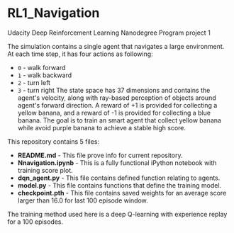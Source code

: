 # RL1_Navigation
Udacity Deep Reinforcement Learning Nanodegree Program project 1 

The simulation contains a single agent that navigates a large environment. At each time step, it has four actions as following:
- `0` - walk forward 
- `1` - walk backward
- `2` - turn left
- `3` - turn right
The state space has 37 dimensions and contains the agent's velocity, along with ray-based perception of objects around agent's forward direction. A reward of +1 is provided for collecting a yellow banana, and a reward of -1 is provided for collecting a blue banana. The goal is to train an smart agent that collect yellow banana while avoid purple banana to achieve a stable high score.

This repository contains 5 files:

- **README.md** - This file prove info for current repository.
- **Nnavigation.ipynb** - This is a fully functional iPython notebook with training score plot. 
- **dqn_agent.py** - This file contains defined function relating to agents.
- **model.py** - This file contains functions that define the training model.
- **checkpoint.pth** - This file contains saved weights for an average score larger than 16.0 for last 100 episode window.

The training method used here is a deep Q-learning with experience replay for a 100 episodes.
